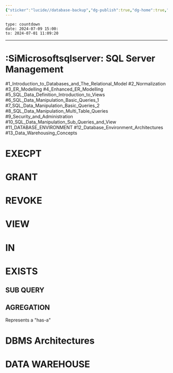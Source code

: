 ```yaml
---
{"sticker":"lucide//database-backup","dg-publish":true,"dg-home":true,"permalink":"/knowladge/database/","tags":["gardenEntry"],"dgPassFrontmatter":true,"noteIcon":""}
---
```


```widgets
type: countdown
date: 2024-07-09 15:00:
to: 2024-07-01 11:09:20
```
---




# :SiMicrosoftsqlserver: SQL Server Management

#1_Introduction_to_Databases_and_The_Relational_Model 
#2_Normalization
#3_ER_Modelling 
#4_Enhanced_ER_Modelling 
#5_SQL_Data_Definition_Introduction_to_Views 
#6_SQL_Data_Manipulation_Basic_Queries_1 
#7_SQL_Data_Manipulation_Basic_Queries_2
#8_SQL_Data_Manipulation_Multi_Table_Queries 
#9_Security_and_Administration
#10_SQL_Data_Manipulation_Sub_Queries_and_View 
#11_DATABASE_ENVIRONMENT 
#12_Database_Environment_Architectures 
#13_Data_Warehousing_Concepts

# EXECPT
# GRANT
# REVOKE
# VIEW
# IN
# EXISTS
## SUB QUERY
## AGREGATION
Represents a "has-a"
# DBMS Architectures
# DATA WAREHOUSE
